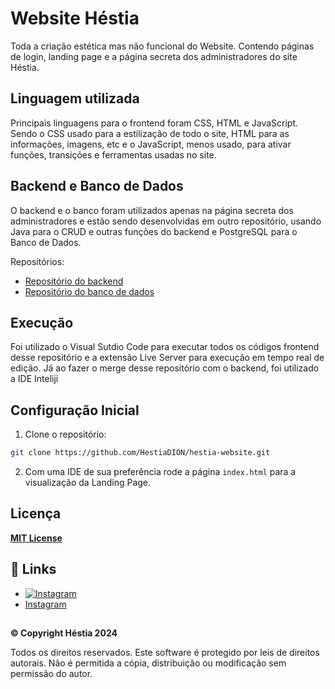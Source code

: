 
# Website Héstia

Toda a criação estética mas não funcional do Website. Contendo páginas de login, landing page e a página secreta dos administradores do site Héstia.


## Linguagem utilizada
Principais linguagens para o frontend foram CSS, HTML e JavaScript. Sendo o CSS usado para a estilização de todo o site, HTML para as informações, imagens, etc e o JavaScript, menos usado, para ativar funções, transições e ferramentas usadas no site.
## Backend e Banco de Dados
O backend e o banco foram utilizados apenas na página secreta dos administradores e estão sendo desenvolvidas em outro repositório, usando Java para o CRUD e outras funções do backend e PostgreSQL para o Banco de Dados.

Repositórios:

- [Repositório do backend](https://github.com/HestiaDION/hestia-servlet-crud-jdbc.git)
- [Repositório do banco de dados](https://github.com/HestiaDION/hestia-bd1.git)
## Execução 
Foi utilizado o Visual Sutdio Code para executar todos os códigos frontend desse repositório e a extensão Live Server para execução em tempo real de edição.
Já ao fazer o merge desse repositório com o backend, foi utilizado a IDE Inteliji 
## Configuração Inicial
1. Clone o repositório:  
```bash
git clone https://github.com/HestiaDION/hestia-website.git
```
2. Com uma IDE de sua preferência rode a página `index.html` para a visualização da Landing Page.
## Licença
[**MIT License**](https://choosealicense.com/licenses/mit/)
## 🔗 Links
- [![Instagram](https://img.shields.io/badge/my_portfolio-000?style=for-the-badge&logo=ko-fi&logoColor=white)](https://github.com/HestiaDION)
- [Instagram](https://www.instagram.com/hestia.oficial/)
## 
**© Copyright Héstia 2024**

Todos os direitos reservados. Este software é protegido por leis de direitos autorais. Não é permitida a cópia, distribuição ou modificação sem permissão do autor.


